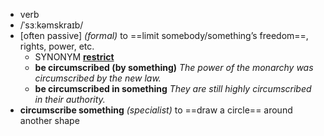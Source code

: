 - verb
- /ˈsɜːkəmskraɪb/
- [often passive] *(formal)* to ==limit somebody/something’s freedom==, rights, power, etc.
	- SYNONYM [**restrict**](https://www.oxfordlearnersdictionaries.com/definition/english/restrict)
	- **be circumscribed (by something)** *The power of the monarchy was circumscribed by the new law.*
	- **be circumscribed in something** *They are still highly circumscribed in their authority.*
- **circumscribe something** *(specialist)* to ==draw a circle== around another shape